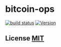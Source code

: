 # bitcoin-ops

[![build status](https://secure.travis-ci.org/bitcoinjs/bitcoinjs-ops.png)](http://travis-ci.org/bitcoinjs/bitcoinjs-ops)
[![Version](http://img.shields.io/npm/v/bitcoinjs-ops.svg)](https://www.npmjs.org/package/bitcoinjs-ops)


## License [MIT](LICENSE)
